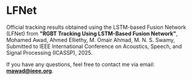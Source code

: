 # LFNet
Official tracking results obtained using the LSTM-based Fusion Network (LFNet) from **"RGBT Tracking Using LSTM-Based Fusion Network"**, Mohamed Awad, Ahmed Elliethy, M. Omair Ahmad, M. N. S. Swamy, Submitted to IEEE International Conference on Acoustics, Speech, and Signal Processing (ICASSP), 2025.

If you have any questions, feel free to contact me via email: **mawad@ieee.org**.
